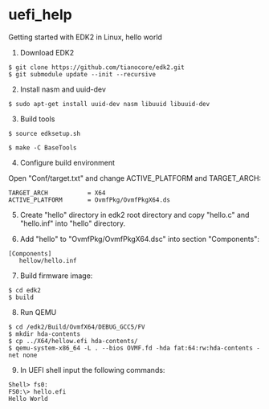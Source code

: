# uefi_help
Getting started with EDK2 in Linux, hello world


1) Download EDK2
```
$ git clone https://github.com/tianocore/edk2.git
$ git submodule update --init --recursive
```
2) Install nasm and uuid-dev
```
$ sudo apt-get install uuid-dev nasm libuuid libuuid-dev
```
3) Build tools
```
$ source edksetup.sh

$ make -C BaseTools
```
4) Configure build environment

Open "Conf/target.txt" and change ACTIVE_PLATFORM and TARGET_ARCH:
```
TARGET_ARCH           = X64
ACTIVE_PLATFORM       = OvmfPkg/OvmfPkgX64.ds
```
5) Create "hello" directory in edk2 root directory and copy "hello.c" and "hello.inf" into "hello" directory.

6) Add "hello" to "OvmfPkg/OvmfPkgX64.dsc" into section "Components":
```
[Components]                                                                                                           
   hellow/hello.inf
```

7) Build firmware image:
```
$ cd edk2
$ build
```
8) Run QEMU
```
$ cd /edk2/Build/OvmfX64/DEBUG_GCC5/FV
$ mkdir hda-contents
$ cp ../X64/hellow.efi hda-contents/
$ qemu-system-x86_64 -L . --bios OVMF.fd -hda fat:64:rw:hda-contents -net none
```
9) In UEFI shell input the following commands:
```
Shell> fs0:
FS0:\> hello.efi
Hello World
```



